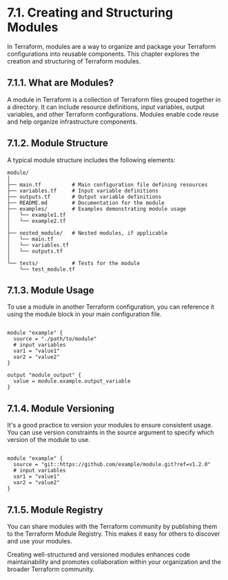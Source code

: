 # 7.1. Creating and Structuring Modules

In Terraform, modules are a way to organize and package your Terraform configurations into reusable components. This chapter explores the creation and structuring of Terraform modules.

## 7.1.1. What are Modules?

A module in Terraform is a collection of Terraform files grouped together in a directory. It can include resource definitions, input variables, output variables, and other Terraform configurations. Modules enable code reuse and help organize infrastructure components.

## 7.1.2. Module Structure

A typical module structure includes the following elements:

```plaintext
module/
│
├── main.tf          # Main configuration file defining resources
├── variables.tf     # Input variable definitions
├── outputs.tf       # Output variable definitions
├── README.md        # Documentation for the module
├── examples/        # Examples demonstrating module usage
│   └── example1.tf
│   └── example2.tf
│
├── nested_module/   # Nested modules, if applicable
│   └── main.tf
│   └── variables.tf
│   └── outputs.tf
│
└── tests/           # Tests for the module
    └── test_module.tf
```

## 7.1.3. Module Usage
To use a module in another Terraform configuration, you can reference it using the module block in your main configuration file.

```hcl

module "example" {
  source = "./path/to/module"
  # input variables
  var1 = "value1"
  var2 = "value2"
}

output "module_output" {
  value = module.example.output_variable
}
```

## 7.1.4. Module Versioning

It's a good practice to version your modules to ensure consistent usage. You can use version constraints in the source argument to specify which version of the module to use.

```hcl

module "example" {
  source = "git::https://github.com/example/module.git?ref=v1.2.0"
  # input variables
  var1 = "value1"
  var2 = "value2"
}
```

## 7.1.5. Module Registry
You can share modules with the Terraform community by publishing them to the Terraform Module Registry. This makes it easy for others to discover and use your modules.

Creating well-structured and versioned modules enhances code maintainability and promotes collaboration within your organization and the broader Terraform community.
